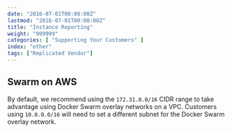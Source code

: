 ```yaml
---
date: "2016-07-01T00:00:00Z"
lastmod: "2016-07-01T00:00:00Z"
title: "Instance Reporting"
weight: "999999"
categories: [ "Supporting Your Customers" ]
index: "other"
tags: ["Replicated Vendor"]
---
```


## Swarm on AWS

By default, we recommend using the `172.31.0.0/16` CIDR range to take advantage using Docker Swarm overlay networks on a VPC. Customers using `10.0.0.0/16` will need to set a different subnet for the Docker Swarm overlay network.
